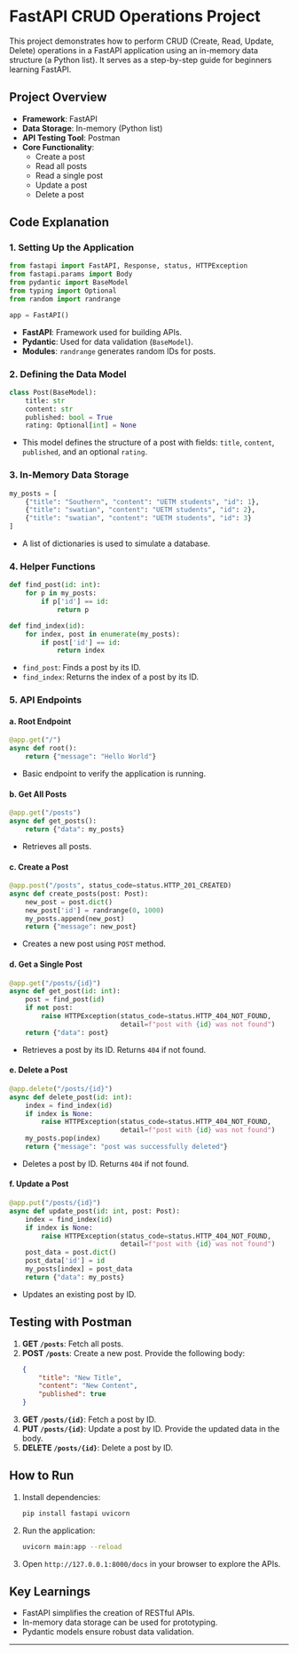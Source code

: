 
# FastAPI CRUD Operations Project

This project demonstrates how to perform CRUD (Create, Read, Update, Delete) operations in a FastAPI application using an in-memory data structure (a Python list). It serves as a step-by-step guide for beginners learning FastAPI.

## Project Overview

- **Framework**: FastAPI
- **Data Storage**: In-memory (Python list)
- **API Testing Tool**: Postman
- **Core Functionality**:
  - Create a post
  - Read all posts
  - Read a single post
  - Update a post
  - Delete a post

## Code Explanation

### 1. Setting Up the Application

```python
from fastapi import FastAPI, Response, status, HTTPException
from fastapi.params import Body
from pydantic import BaseModel
from typing import Optional
from random import randrange

app = FastAPI()
```

- **FastAPI**: Framework used for building APIs.
- **Pydantic**: Used for data validation (`BaseModel`).
- **Modules**: `randrange` generates random IDs for posts.

### 2. Defining the Data Model

```python
class Post(BaseModel):
    title: str
    content: str
    published: bool = True
    rating: Optional[int] = None
```

- This model defines the structure of a post with fields: `title`, `content`, `published`, and an optional `rating`.

### 3. In-Memory Data Storage

```python
my_posts = [
    {"title": "Southern", "content": "UETM students", "id": 1},
    {"title": "swatian", "content": "UETM students", "id": 2},
    {"title": "swatian", "content": "UETM students", "id": 3}
]
```

- A list of dictionaries is used to simulate a database.

### 4. Helper Functions

```python
def find_post(id: int):
    for p in my_posts:
        if p['id'] == id:
            return p

def find_index(id):
    for index, post in enumerate(my_posts):
        if post['id'] == id:
            return index
```
- `find_post`: Finds a post by its ID.
- `find_index`: Returns the index of a post by its ID.

### 5. API Endpoints

#### a. Root Endpoint

```python
@app.get("/")
async def root():
    return {"message": "Hello World"}
```

- Basic endpoint to verify the application is running.

#### b. Get All Posts

```python
@app.get("/posts")
async def get_posts():
    return {"data": my_posts}
```

- Retrieves all posts.

#### c. Create a Post

```python
@app.post("/posts", status_code=status.HTTP_201_CREATED)
async def create_posts(post: Post):
    new_post = post.dict()
    new_post['id'] = randrange(0, 1000)
    my_posts.append(new_post)
    return {"message": new_post}
```

- Creates a new post using `POST` method.

#### d. Get a Single Post

```python
@app.get("/posts/{id}")
async def get_post(id: int):
    post = find_post(id)
    if not post:
        raise HTTPException(status_code=status.HTTP_404_NOT_FOUND,
                            detail=f"post with {id} was not found")
    return {"data": post}
```

- Retrieves a post by its ID. Returns `404` if not found.

#### e. Delete a Post

```python
@app.delete("/posts/{id}")
async def delete_post(id: int):
    index = find_index(id)
    if index is None:
        raise HTTPException(status_code=status.HTTP_404_NOT_FOUND,
                            detail=f"post with {id} was not found")
    my_posts.pop(index)
    return {"message": "post was successfully deleted"}
```

- Deletes a post by ID. Returns `404` if not found.

#### f. Update a Post

```python
@app.put("/posts/{id}")
async def update_post(id: int, post: Post):
    index = find_index(id)
    if index is None:
        raise HTTPException(status_code=status.HTTP_404_NOT_FOUND,
                            detail=f"post with {id} was not found")
    post_data = post.dict()
    post_data['id'] = id
    my_posts[index] = post_data
    return {"data": my_posts}
```

- Updates an existing post by ID.

## Testing with Postman

1. **GET `/posts`**: Fetch all posts.
2. **POST `/posts`**: Create a new post. Provide the following body:
   ```json
   {
       "title": "New Title",
       "content": "New Content",
       "published": true
   }
   ```
3. **GET `/posts/{id}`**: Fetch a post by ID.
4. **PUT `/posts/{id}`**: Update a post by ID. Provide the updated data in the body.
5. **DELETE `/posts/{id}`**: Delete a post by ID.

## How to Run

1. Install dependencies:
   ```bash
   pip install fastapi uvicorn
   ```
2. Run the application:
   ```bash
   uvicorn main:app --reload
   ```
3. Open `http://127.0.0.1:8000/docs` in your browser to explore the APIs.

## Key Learnings

- FastAPI simplifies the creation of RESTful APIs.
- In-memory data storage can be used for prototyping.
- Pydantic models ensure robust data validation.

---
